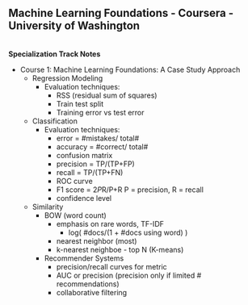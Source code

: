 ## Machine Learning Foundations - Coursera - University of Washington
<br><b> Specialization Track Notes </b>

- Course 1: Machine Learning Foundations: A Case Study Approach
  - Regression Modeling
    - Evaluation techniques:
      - RSS (residual sum of squares)
      - Train test split
      - Training error vs test error
  - Classification
    - Evaluation techniques:
      - error = #mistakes/ total#
      - accuracy = #correct/ total#
      - confusion matrix
      - precision = TP/(TP+FP)
      - recall = TP/(TP+FN)
      - ROC curve
      - F1 score = 2*P*R/P+R   P = precision, R = recall
      - confidence level
  - Similarity
    - BOW (word count)
      - emphasis on rare words, TF-IDF
        - log( #docs/(1 + #docs using word) )
      - nearest neighbor (most)
      - k-nearest neighboe - top N (K-means)
    - Recommender Systems
      - precision/recall curves for metric
      - AUC or precision (precision only if limited # recommendations)
      - collaborative filtering
